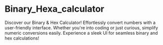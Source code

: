 # Binary_Hexa_calculator
Discover our Binary &amp; Hex Calculator! Effortlessly convert numbers with a user-friendly interface. Whether you're into coding or just curious, simplify numeric conversions easily. Experience a sleek UI for seamless binary and hex calculations!
